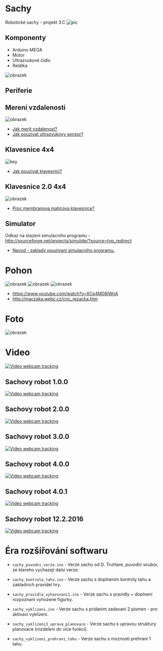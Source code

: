 ﻿# Sachy 
Robotické sachy - projekt 3.C
![pic](http://modranka-sach.wbl.sk/0600-markob.gif)

## Komponenty

* Arduino MEGA
* Motor
* Ultrazvukové čidlo
* Relátka

![obrazek](http://www.conrad.de/medias/global/ce/1000_1999/1900/1910/1917/191790_BB_00_FB.EPS_250.jpg)


## Periferie

## Mereni vzdalenosti
![obrazek](http://files.arduino8.webnode.cz/200000081-ec223ed343/F90JYNWH7UR7RCS.LARGE.jpg)
+ [Jak merit vzdalenost?](http://arduino8.webnode.cz/news/lekce-9-merime-vzdalenost-s-hc-sr04/)
+ [Jak pouzivat ultrazvukovy senzor?](http://arduinonavody.eu/arduino-s-ultrazvukovym-senzorem/)

## Klavesnice 4x4
![key](http://files.arduino8.webnode.cz/200000424-d2b67d6a29/unnamed.jpg)
 + [Jak pouzivat klavesnici?](http://arduino8.webnode.cz/news/lekce-23-arduino-a-klavesnice-4x3/)		 

## Klavesnice 2.0  4x4
![obrazek](http://files.arduino8.webnode.cz/200000424-d2b67d6a29/unnamed.jpg)
 + [Proc membranova maticova klavesnice?](http://arduino-home.webnode.cz/news/dil-10-membranove-maticove-klavesnice-idealni-ovladace-pro-nase-projekty/)

## Simulator
Odkaz na stazeni simulacniho programu - http://sourceforge.net/projects/simulide/?source=typ_redirect
+ [Navod - zaklady pouzivani simulacniho programu.](https://www.youtube.com/watch?v=c7SFryRa5hs)

# Pohon
![obrazek](http://artofcircuits.com/wp-content/uploads/2014/05/2-ch-relay-module-1.jpg)
![obrazek](http://www.upnito.sk/0/69farjeaqpvxb2ns5j4hdwme7rnwer8k.jpg)
![obrazek](http://mysak.mazec.org/cnc/cnc7.jpg)
+ https://www.youtube.com/watch?v=XCp4M08IWnA
+ http://maczaka.webz.cz/cnc_rezacka.htm

# Foto
  ![obrazek](https://raw.githubusercontent.com/dtruhlar/Sachy/master/technicka_dokumentace/IMG_20150505_140714.jpg)

# Video

[![Video webcam tracking](https://img.youtube.com/vi/0OXLMgZMjTo/0.jpg)](https://www.youtube.com/watch?v=0OXLMgZMjTo)

## Sachovy robot 1.0.0
[![Video webcam tracking](https://img.youtube.com/vi/POHm_Uk_R_s/0.jpg)](https://www.youtube.com/watch?v=POHm_Uk_R_s)

## Sachovy robot 2.0.0
[![Video webcam tracking](https://img.youtube.com/vi/9Ko2GWYj2lg/0.jpg)](https://www.youtube.com/watch?v=9Ko2GWYj2lg)

## Sachovy robot 3.0.0
[![Video webcam tracking](https://img.youtube.com/vi/Ib0ldMd8Mao/0.jpg)](https://www.youtube.com/watch?v=Ib0ldMd8Mao)

## Sachovy robot 4.0.0
[![Video webcam tracking](https://img.youtube.com/vi/STcE4ReyZVc/0.jpg)](https://www.youtube.com/watch?v=STcE4ReyZVc)

## Sachovy robot 4.0.1
[![Video webcam tracking](https://img.youtube.com/vi/xjIQVWXbTvo/0.jpg)](https://www.youtube.com/watch?v=xjIQVWXbTvo)

## Sachovy robot 12.2.2016
[![Video webcam tracking](https://img.youtube.com/vi/ePH6D-CfUx0/0.jpg)](https://www.youtube.com/watch?v=ePH6D-CfUx0)


# Éra rozšiřování softwaru

* `sachy_puvodni_verze.ino`            - Verze sachu od D. Truhlare, puvodni soubor, ze ktereho vychazeji dalsi verze. 

* `sachy_kontrola_tahu.ino`            - Verze sachu s doplnenim kontroly tahu a zakladnich pravidel hry. 

* `sachy_pravidla_vyhazovani1.ino`     - Verze sachu s pravidly + doplneni rozpoznani vyhozene figurky. 

* `sachy_vyklizeni.ino`                - Verze sachu s pridanim zadavani 2 pismen - pro aktivaci vyklizeni.

* `sachy_vyklizeni3_uprava_planovace`  - Verze sachu s upravou struktury planovace (rozdeleni do vice funkcí).

* `sachy_vyklizeni_prehrani_tahu`      - Verze sachu s moznosti prehrani 1 tahu.

